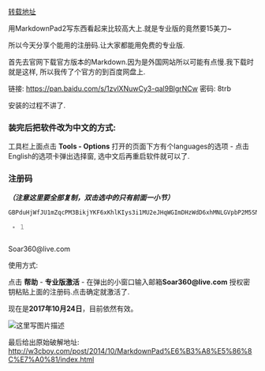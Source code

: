 ﻿[转载地址](https://blog.csdn.net/geekqian/article/details/74455409)

<div id="article_content" class="article_content csdn-tracking-statistics" data-pid="blog" data-mod="popu_307" data-dsm="post">
                    <div class="markdown_views">
                <p>用MarkdownPad2写东西看起来比较高大上.就是专业版的竟然要15美刀~</p>

<p>所以今天分享个能用的注册码.让大家都能用免费的专业版.</p>

<p>首先去官网下载官方版本的Markdown.因为是外国网站所以可能有点慢.我下载时就是这样, 所以我传了个官方的到百度网盘上.</p>

<p>链接: <a href="https://pan.baidu.com/s/1zvlXNuwCy3-qal9BlgrNCw" target="_blank">https://pan.baidu.com/s/1zvlXNuwCy3-qal9BlgrNCw</a> 密码: 8trb</p>

<p>安装的过程不讲了.</p>

<h3 id="装完后把软件改为中文的方式"><a name="t0"></a>装完后把软件改为中文的方式:</h3>

<p>工具栏上面点击 <strong>Tools - Options</strong> 打开的页面下方有个languages的选项 - 点击English的选项卡弹出选择窗, 选中文后再重启软件就可以了.</p>



<h3 id="注册码"><a name="t1"></a>注册码</h3>

<p><strong><em>（注意这里要全部复制，双击选中的只有前面一小节）</em></strong></p>



<pre class="prettyprint" name="code"><code class="hljs  has-numbering">GBPduHjWfJU1mZqcPM3BikjYKF6xKhlKIys3i1MU2eJHqWGImDHzWdD6xhMNLGVpbP2M5SN6bnxn2kSE8qHqNY5QaaRxmO3YSMHxlv2EYpjdwLcPwfeTG7kUdnhKE0vVy4RidP6Y2wZ0q74f47fzsZo45JE2hfQBFi2O9Jldjp1mW8HUpTtLA2a5/sQytXJUQl/QKO0jUQY4pa5CCx20sV1ClOTZtAGngSOJtIOFXK599sBr5aIEFyH0K7H4BoNMiiDMnxt1rD8Vb/ikJdhGMMQr0R4B+L3nWU97eaVPTRKfWGDE8/eAgKzpGwrQQoDh+nzX1xoVQ8NAuH+s4UcSeQ==</code><ul class="pre-numbering" style=""><li style="color: rgb(153, 153, 153);">1</li></ul></pre>

<p>Soar360@live.com</p>

<p>使用方式: </p>

<p>点击 <strong>帮助</strong> - <strong>专业版激活</strong> - 在弹出的小窗口输入邮箱<strong>Soar360@live.com</strong> 授权密钥粘贴上面的注册码.点击确定就激活了.</p>

<p>现在是<strong>2017年10月24日</strong>，目前依然有效。</p>

<p><img src="https://img-blog.csdn.net/20171024110634156?watermark/2/text/aHR0cDovL2Jsb2cuY3Nkbi5uZXQvZ2Vla3FpYW4=/font/5a6L5L2T/fontsize/400/fill/I0JBQkFCMA==/dissolve/70/gravity/SouthEast" alt="这里写图片描述" title=""></p>

<p>最后给出原始破解地址: <br>
<a href="http://w3cboy.com/post/2014/10/MarkdownPad%E6%B3%A8%E5%86%8C%E7%A0%81/index.html" target="_blank">http://w3cboy.com/post/2014/10/MarkdownPad%E6%B3%A8%E5%86%8C%E7%A0%81/index.html</a>